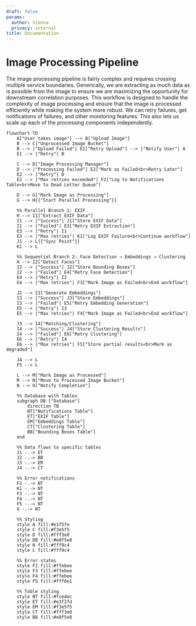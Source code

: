 ```yaml
---
draft: false
params:
  author: Sienna
  privacy: internal
title: Documentation
---
```


# Image Processing Pipeline

The image processing pipeline is fairly complex and requires crossing multiple service boundaries. Generically, we are extracting as much data as is possible from the image to ensure we are maximizing the opportunity for downstream correlation purposes. This workflow is designed to handle the complexity of image processing and ensure that the image is processed efficiently while making the system more robust. We can retry failures, get notifications of failures, and other monitoring features. This also lets us scale up each of the processing components independently.

```mermaid
flowchart TD
    A["User takes image"] --> B["Upload Image"]
    B --> C["Unprocessed Image Bucket"]
    B --> |"Upload Failed"| E1["Retry Upload"] --> |"Notify User"| A
    E1 --> |"Retry"| B
    
    C --> D["Image Processing Manager"]
    D --> |"Processing Failed"| E2["Mark as Failed<br>Retry Later"]
    E2 --> |"Retry"| D
    E2 --> |"Max retries exceeded"| F2["Log to Notifications Table<br>Move to Dead Letter Queue"]
    
    D --> G["Mark Image as Processing"]
    G --> H{{"Start Parallel Processing"}}
    
    %% Parallel Branch 1: EXIF
    H --> I1["Extract EXIF Data"]
    I1 --> |"Success"| J1["Store EXIF Data"]
    I1 --> |"Failed"| E3["Retry EXIF Extraction"]
    E3 --> |"Retry"| I1
    E3 --> |"Max retries"| K1["Log EXIF Failure<br>Continue workflow"]
    J1 --> L{{"Sync Point"}}
    K1 --> L
    
    %% Sequential Branch 2: Face Detection → Embeddings → Clustering
    H --> I2["Detect Faces"]
    I2 --> |"Success"| J2["Store Bounding Boxes"]
    I2 --> |"Failed"| E4["Retry Face Detection"]
    E4 --> |"Retry"| I2
    E4 --> |"Max retries"| F3["Mark Image as Failed<br>End workflow"]
    
    J2 --> I3["Generate Embeddings"]
    I3 --> |"Success"| J3["Store Embeddings"]
    I3 --> |"Failed"| E5["Retry Embedding Generation"]
    E5 --> |"Retry"| I3
    E5 --> |"Max retries"| F4["Mark Image as Failed<br>End workflow"]
    
    J3 --> I4["Matching/Clustering"]
    I4 --> |"Success"| J4["Store Clustering Results"]
    I4 --> |"Failed"| E6["Retry Clustering"]
    E6 --> |"Retry"| I4
    E6 --> |"Max retries"| F5["Store partial results<br>Mark as degraded"]
    
    J4 --> L
    F5 --> L
    
    L --> M["Mark Image as Processed"]
    M --> N["Move to Processed Image Bucket"]
    N --> O["Notify Completion"]
    
    %% Database with Tables
    subgraph DB ["Database"]
        direction TB
        NT["Notifications Table"]
        ET["EXIF Table"] 
        EM["Embeddings Table"]
        CT["Clustering Table"]
        BB["Bounding Boxes Table"]
    end
    
    %% Data flows to specific tables
    J1 -.-> ET
    J2 -.-> BB
    J3 -.-> EM
    J4 -.-> CT
    
    %% Error notifications
    F2 -.-> NT
    K1 -.-> NT
    F3 -.-> NT
    F4 -.-> NT
    F5 -.-> NT
    O -.-> NT
    
    %% Styling
    style A fill:#e1f5fe
    style C fill:#f3e5f5
    style D fill:#fff3e0
    style DB fill:#e8f5e8
    style H fill:#fff9c4
    style L fill:#fff9c4
    
    %% Error states
    style F2 fill:#ffebee
    style F3 fill:#ffebee
    style F4 fill:#ffebee
    style F5 fill:#fff8e1
    
    %% Table styling
    style NT fill:#fce4ec
    style ET fill:#e3f2fd
    style EM fill:#f3e5f5
    style CT fill:#fff3e0
    style BB fill:#e8f5e8
```
